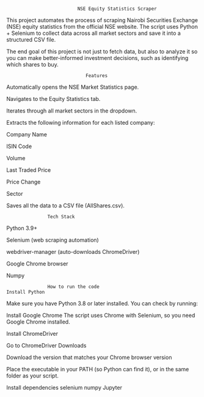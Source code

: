                               NSE Equity Statistics Scraper

This project automates the process of scraping Nairobi Securities Exchange (NSE) equity statistics from the official NSE website. The script uses Python + Selenium to collect data across all market sectors and save it into a structured CSV file.

The end goal of this project is not just to fetch data, but also to analyze it so you can make better-informed investment decisions, such as identifying which shares to buy.

                                 Features

Automatically opens the NSE Market Statistics page.

Navigates to the Equity Statistics tab.

Iterates through all market sectors in the dropdown.

 Extracts the following information for each listed company:

Company Name

ISIN Code

Volume

Last Traded Price

Price Change

Sector

Saves all the data to a CSV file (AllShares.csv).

                   Tech Stack

Python 3.9+

Selenium (web scraping automation)

webdriver-manager (auto-downloads ChromeDriver)

Google Chrome browser

Numpy

                   How to run the code
    Install Python
Make sure you have Python 3.8 or later installed.
You can check by running:



Install Google Chrome
The script uses Chrome with Selenium, so you need Google Chrome installed.

Install ChromeDriver

Go to ChromeDriver Downloads

Download the version that matches your Chrome browser version

Place the executable in your PATH (so Python can find it), or in the same folder as your script.

Install dependencies
selenium
numpy
Jupyter


